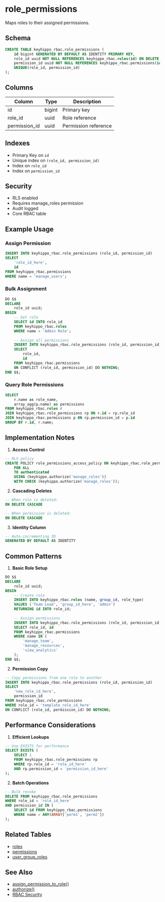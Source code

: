 # role_permissions

Maps roles to their assigned permissions.

## Schema

```sql
CREATE TABLE keyhippo_rbac.role_permissions (
    id bigint GENERATED BY DEFAULT AS IDENTITY PRIMARY KEY,
    role_id uuid NOT NULL REFERENCES keyhippo_rbac.roles(id) ON DELETE CASCADE,
    permission_id uuid NOT NULL REFERENCES keyhippo_rbac.permissions(id) ON DELETE CASCADE,
    UNIQUE(role_id, permission_id)
);
```

## Columns

| Column | Type | Description |
|--------|------|-------------|
| id | bigint | Primary key |
| role_id | uuid | Role reference |
| permission_id | uuid | Permission reference |

## Indexes

- Primary Key on `id`
- Unique index on `(role_id, permission_id)`
- Index on `role_id`
- Index on `permission_id`

## Security

- RLS enabled
- Requires manage_roles permission
- Audit logged
- Core RBAC table

## Example Usage

### Assign Permission
```sql
INSERT INTO keyhippo_rbac.role_permissions (role_id, permission_id)
SELECT 
    'role_id_here',
    id
FROM keyhippo_rbac.permissions
WHERE name = 'manage_users';
```

### Bulk Assignment
```sql
DO $$
DECLARE
    role_id uuid;
BEGIN
    -- Get role
    SELECT id INTO role_id
    FROM keyhippo_rbac.roles
    WHERE name = 'Admin Role';
    
    -- Assign all permissions
    INSERT INTO keyhippo_rbac.role_permissions (role_id, permission_id)
    SELECT 
        role_id,
        id
    FROM keyhippo_rbac.permissions
    ON CONFLICT (role_id, permission_id) DO NOTHING;
END $$;
```

### Query Role Permissions
```sql
SELECT 
    r.name as role_name,
    array_agg(p.name) as permissions
FROM keyhippo_rbac.roles r
JOIN keyhippo_rbac.role_permissions rp ON r.id = rp.role_id
JOIN keyhippo_rbac.permissions p ON rp.permission_id = p.id
GROUP BY r.id, r.name;
```

## Implementation Notes

1. **Access Control**
```sql
-- RLS policy
CREATE POLICY role_permissions_access_policy ON keyhippo_rbac.role_permissions
    FOR ALL
    TO authenticated
    USING (keyhippo.authorize('manage_roles'))
    WITH CHECK (keyhippo.authorize('manage_roles'));
```

2. **Cascading Deletes**
```sql
-- When role is deleted:
ON DELETE CASCADE

-- When permission is deleted:
ON DELETE CASCADE
```

3. **Identity Column**
```sql
-- Auto-incrementing ID
GENERATED BY DEFAULT AS IDENTITY
```

## Common Patterns

1. **Basic Role Setup**
```sql
DO $$
DECLARE
    role_id uuid;
BEGIN
    -- Create role
    INSERT INTO keyhippo_rbac.roles (name, group_id, role_type)
    VALUES ('Team Lead', 'group_id_here', 'admin')
    RETURNING id INTO role_id;
    
    -- Assign permissions
    INSERT INTO keyhippo_rbac.role_permissions (role_id, permission_id)
    SELECT role_id, id
    FROM keyhippo_rbac.permissions
    WHERE name IN (
        'manage_team',
        'manage_resources',
        'view_analytics'
    );
END $$;
```

2. **Permission Copy**
```sql
-- Copy permissions from one role to another
INSERT INTO keyhippo_rbac.role_permissions (role_id, permission_id)
SELECT 
    'new_role_id_here',
    permission_id
FROM keyhippo_rbac.role_permissions
WHERE role_id = 'template_role_id_here'
ON CONFLICT (role_id, permission_id) DO NOTHING;
```

## Performance Considerations

1. **Efficient Lookups**
```sql
-- Use EXISTS for performance
SELECT EXISTS (
    SELECT 1
    FROM keyhippo_rbac.role_permissions rp
    WHERE rp.role_id = 'role_id_here'
    AND rp.permission_id = 'permission_id_here'
);
```

2. **Batch Operations**
```sql
-- Bulk revoke
DELETE FROM keyhippo_rbac.role_permissions
WHERE role_id = 'role_id_here'
AND permission_id IN (
    SELECT id FROM keyhippo_rbac.permissions
    WHERE name = ANY(ARRAY['perm1', 'perm2'])
);
```

## Related Tables

- [roles](roles.md)
- [permissions](permissions.md)
- [user_group_roles](user_group_roles.md)

## See Also

- [assign_permission_to_role()](../functions/assign_permission_to_role.md)
- [authorize()](../functions/authorize.md)
- [RBAC Security](../security/rls_policies.md)